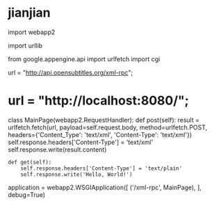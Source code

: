 # jianjian
import webapp2

import urllib

from google.appengine.api import urlfetch
import cgi

url = "http://api.opensubtitles.org/xml-rpc";
# url = "http://localhost:8080/";

class MainPage(webapp2.RequestHandler):
    def post(self):
        result = urlfetch.fetch(url, payload=self.request.body, method=urlfetch.POST, headers={'Content_Type': 'text/xml', 'Content-Type': 'text/xml'})
        self.response.headers['Content-Type'] = 'text/xml'
        self.response.write(result.content)

    def get(self):
        self.response.headers['Content-Type'] = 'text/plain'
        self.response.write('Hello, World!')


application = webapp2.WSGIApplication([
    ('/xml-rpc', MainPage),
], debug=True)
